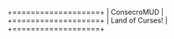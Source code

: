 +===================+
|    ConsecroMUD    |
+===================+
|  Land of Curses!  |
+===================+
